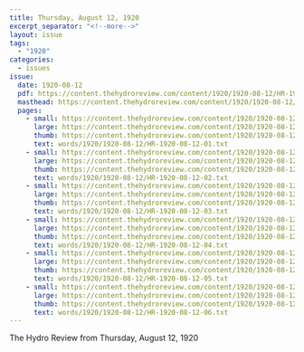 ```yaml
---
title: Thursday, August 12, 1920
excerpt_separator: "<!--more-->"
layout: issue
tags:
  - "1920"
categories:
  - issues
issue:
  date: 1920-08-12
  pdf: https://content.thehydroreview.com/content/1920/1920-08-12/HR-1920-08-12.pdf
  masthead: https://content.thehydroreview.com/content/1920/1920-08-12/masthead/HR-1920-08-12.jpg
  pages:
    - small: https://content.thehydroreview.com/content/1920/1920-08-12/small/HR-1920-08-12-01.jpg
      large: https://content.thehydroreview.com/content/1920/1920-08-12/large/HR-1920-08-12-01.jpg
      thumb: https://content.thehydroreview.com/content/1920/1920-08-12/thumbnails/HR-1920-08-12-01.jpg
      text: words/1920/1920-08-12/HR-1920-08-12-01.txt
    - small: https://content.thehydroreview.com/content/1920/1920-08-12/small/HR-1920-08-12-02.jpg
      large: https://content.thehydroreview.com/content/1920/1920-08-12/large/HR-1920-08-12-02.jpg
      thumb: https://content.thehydroreview.com/content/1920/1920-08-12/thumbnails/HR-1920-08-12-02.jpg
      text: words/1920/1920-08-12/HR-1920-08-12-02.txt
    - small: https://content.thehydroreview.com/content/1920/1920-08-12/small/HR-1920-08-12-03.jpg
      large: https://content.thehydroreview.com/content/1920/1920-08-12/large/HR-1920-08-12-03.jpg
      thumb: https://content.thehydroreview.com/content/1920/1920-08-12/thumbnails/HR-1920-08-12-03.jpg
      text: words/1920/1920-08-12/HR-1920-08-12-03.txt
    - small: https://content.thehydroreview.com/content/1920/1920-08-12/small/HR-1920-08-12-04.jpg
      large: https://content.thehydroreview.com/content/1920/1920-08-12/large/HR-1920-08-12-04.jpg
      thumb: https://content.thehydroreview.com/content/1920/1920-08-12/thumbnails/HR-1920-08-12-04.jpg
      text: words/1920/1920-08-12/HR-1920-08-12-04.txt
    - small: https://content.thehydroreview.com/content/1920/1920-08-12/small/HR-1920-08-12-05.jpg
      large: https://content.thehydroreview.com/content/1920/1920-08-12/large/HR-1920-08-12-05.jpg
      thumb: https://content.thehydroreview.com/content/1920/1920-08-12/thumbnails/HR-1920-08-12-05.jpg
      text: words/1920/1920-08-12/HR-1920-08-12-05.txt
    - small: https://content.thehydroreview.com/content/1920/1920-08-12/small/HR-1920-08-12-06.jpg
      large: https://content.thehydroreview.com/content/1920/1920-08-12/large/HR-1920-08-12-06.jpg
      thumb: https://content.thehydroreview.com/content/1920/1920-08-12/thumbnails/HR-1920-08-12-06.jpg
      text: words/1920/1920-08-12/HR-1920-08-12-06.txt
---
```


The Hydro Review from Thursday, August 12, 1920

<!--more-->

